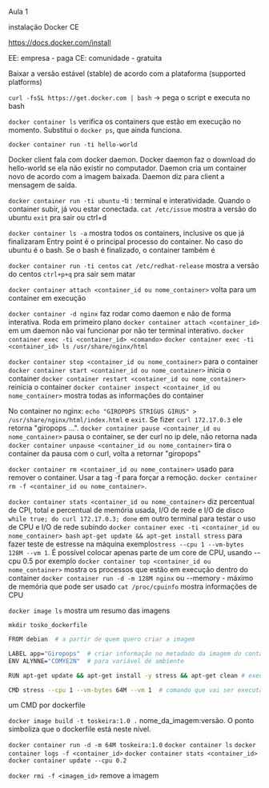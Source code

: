 Aula 1

instalação Docker CE

https://docs.docker.com/install

EE: empresa - paga
CE: comunidade - gratuita

Baixar a versão estável (stable) de acordo com a plataforma (supported platforms)

`curl -fsSL https://get.docker.com | bash` -> pega o script e executa no bash

`docker container ls` verifica os containers que estão em execução no momento. Substitui o `docker ps`, que ainda funciona.

`docker container run -ti hello-world`

Docker client fala com docker daemon. Docker daemon faz o download do hello-world se ela não existir no computador. Daemon cria um container novo de acordo com a imagem baixada. Daemon diz para client a mensagem de saída.

`docker container run -ti ubuntu`
-ti : terminal e interatividade. Quando o container subir, já vou estar conectada.
`cat /etc/issue` mostra a versão do ubuntu
`exit` pra sair ou ctrl+d

`docker container ls -a` mostra todos os containers, inclusive os que já finalizaram
Entry point é o principal processo do container. No caso do ubuntu é o bash. Se o bash é finalizado, o container também é

`docker container run -ti centos`
`cat /etc/redhat-release` mostra a versão do centos
`ctrl+p+q` pra sair sem matar

`docker container attach <container_id ou nome_container>` volta para um container em execução

`docker container -d nginx` faz rodar como daemon e não de forma interativa. Roda em primeiro plano
`docker container attach <container_id>` em um daemon não vai funcionar por não ter terminal interativo.
`docker container exec -ti <container_id> <comando>`
`docker container exec -ti <container_id> ls /usr/share/nginx/html`

`docker container stop <container_id ou nome_container>` para o container
`docker container start <container_id ou nome_container>` inicia o container
`docker container restart <container_id ou nome_container>` reinicia o container
`docker container inspect <container_id ou nome_container>` mostra todas as informações do container

No container no nginx: `echo "GIROPOPS STRIGUS GIRUS" > /usr/share/nginx/html/index.html` e `exit`. Se fizer `curl 172.17.0.3` ele retorna "giropops ...".
`docker container pause <container_id ou nome_container>` pausa o container, se der curl no ip dele, não retorna nada
`docker container unpause <container_id ou nome_container>` tira o container da pausa
com o curl, volta a retornar "giropops"

`docker container rm <container_id ou nome_container>` usado para remover o container. Usar a tag -f para forçar a remoção. `docker container rm -f <container_id ou nome_container>`.

`docker container stats <container_id ou nome_container>` diz percentual de CPI, total e percentual de memória usada, I/O de rede e I/O de disco
`while true; do curl 172.17.0.3; done` em outro terminal para testar o uso de CPU e I/O de rede subindo
`docker container exec -ti <container_id ou nome_container> bash`
`apt-get update && apt-get install stress` para fazer teste de estresse na máquina
exemplo`stress --cpu 1 --vm-bytes 128M --vm 1`. É possível colocar apenas parte de um core de CPU, usando --cpu 0.5 por exemplo
`docker container top <container_id ou nome_container>` mostra os processos que estão em execução dentro do container
`docker container run -d -m 128M nginx` ou --memory - máximo de memória que pode ser usado
`cat /proc/cpuinfo` mostra informações de CPU

`docker image ls` mostra um resumo das imagens

`mkdir tosko_dockerfile`
```bash
FROM debian  # a partir de quem quero criar a imagem

LABEL app="Giropops"  # criar informação no metadado da imagem do container
ENV ALYNNE="COMYE2N"  # para variável de ambiente

RUN apt-get update && apt-get install -y stress && apt-get clean # executar algum comando em tempo de build

CMD stress --cpu 1 --vm-bytes 64M --vm 1  # comando que vai ser executado
```
um CMD por dockerfile

`docker image build -t toskeira:1.0 .` 
nome_da_imagem:versão. O ponto simboliza que o dockerfile está neste nível.

`docker container run -d -m 64M toskeira:1.0`
`docker container ls`
`docker container logs -f <container_id>`
`docker container stats <container_id>`
`docker container update --cpu 0.2`

`docker rmi -f <imagem_id>` remove a imagem

